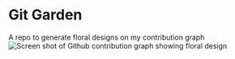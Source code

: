 # Git Garden
A repo to generate floral designs on my contribution graph
![Screen shot of Github contribution graph showing floral design](https://github.com/donaldoalmazan/git-garden/assets/43122154/f5e8e580-9a6a-42d1-b580-7404e4eff7cc)
